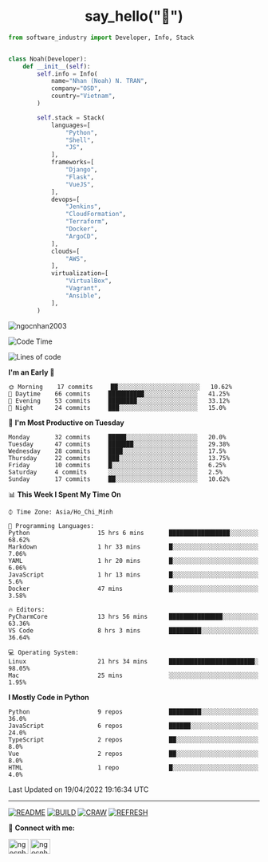 <h1 align="center">say_hello("👋")</h1>

```python
from software_industry import Developer, Info, Stack


class Noah(Developer):
    def __init__(self):
        self.info = Info(
            name="Nhan (Noah) N. TRAN",
            company="OSD",
            country="Vietnam",
        )

        self.stack = Stack(
            languages=[
                "Python",
                "Shell",
                "JS",
            ],
            frameworks=[
                "Django",
                "Flask",
                "VueJS",
            ],
            devops=[
                "Jenkins",
                "CloudFormation",
                "Terraform",
                "Docker",
                "ArgoCD",
            ],
            clouds=[
                "AWS",
            ],
            virtualization=[
                "VirtualBox",
                "Vagrant",
                "Ansible",
            ],
        )
```
<img src="https://komarev.com/ghpvc/?username=ngocnhan2003&label=Profile%20views&color=0e75b6&style=flat" alt="ngocnhan2003" /> 

<!--START_SECTION:waka-->
![Code Time](http://img.shields.io/badge/Code%20Time-252%20hrs%2010%20mins-blue)

![Lines of code](https://img.shields.io/badge/From%20Hello%20World%20I%27ve%20Written-12%20Thousand%20lines%20of%20code-blue)

**I'm an Early 🐤** 

```text
🌞 Morning    17 commits     ██░░░░░░░░░░░░░░░░░░░░░░░   10.62% 
🌆 Daytime    66 commits     ██████████░░░░░░░░░░░░░░░   41.25% 
🌃 Evening    53 commits     ████████░░░░░░░░░░░░░░░░░   33.12% 
🌙 Night      24 commits     ███░░░░░░░░░░░░░░░░░░░░░░   15.0%

```
📅 **I'm Most Productive on Tuesday** 

```text
Monday       32 commits     █████░░░░░░░░░░░░░░░░░░░░   20.0% 
Tuesday      47 commits     ███████░░░░░░░░░░░░░░░░░░   29.38% 
Wednesday    28 commits     ████░░░░░░░░░░░░░░░░░░░░░   17.5% 
Thursday     22 commits     ███░░░░░░░░░░░░░░░░░░░░░░   13.75% 
Friday       10 commits     █░░░░░░░░░░░░░░░░░░░░░░░░   6.25% 
Saturday     4 commits      ░░░░░░░░░░░░░░░░░░░░░░░░░   2.5% 
Sunday       17 commits     ██░░░░░░░░░░░░░░░░░░░░░░░   10.62%

```


📊 **This Week I Spent My Time On** 

```text
⌚︎ Time Zone: Asia/Ho_Chi_Minh

💬 Programming Languages: 
Python                   15 hrs 6 mins       █████████████████░░░░░░░░   68.62% 
Markdown                 1 hr 33 mins        █░░░░░░░░░░░░░░░░░░░░░░░░   7.06% 
YAML                     1 hr 20 mins        █░░░░░░░░░░░░░░░░░░░░░░░░   6.06% 
JavaScript               1 hr 13 mins        █░░░░░░░░░░░░░░░░░░░░░░░░   5.6% 
Docker                   47 mins             █░░░░░░░░░░░░░░░░░░░░░░░░   3.58%

🔥 Editors: 
PyCharmCore              13 hrs 56 mins      ███████████████░░░░░░░░░░   63.36% 
VS Code                  8 hrs 3 mins        █████████░░░░░░░░░░░░░░░░   36.64%

💻 Operating System: 
Linux                    21 hrs 34 mins      ████████████████████████░   98.05% 
Mac                      25 mins             ░░░░░░░░░░░░░░░░░░░░░░░░░   1.95%

```

**I Mostly Code in Python** 

```text
Python                   9 repos             █████████░░░░░░░░░░░░░░░░   36.0% 
JavaScript               6 repos             ██████░░░░░░░░░░░░░░░░░░░   24.0% 
TypeScript               2 repos             ██░░░░░░░░░░░░░░░░░░░░░░░   8.0% 
Vue                      2 repos             ██░░░░░░░░░░░░░░░░░░░░░░░   8.0% 
HTML                     1 repo              █░░░░░░░░░░░░░░░░░░░░░░░░   4.0%

```



 Last Updated on 19/04/2022 19:16:34 UTC
<!--END_SECTION:waka-->

<hr>

[![README](https://github.com/ngocnhan2003/ngocnhan2003/actions/workflows/000_readme.yml/badge.svg)](https://github.com/ngocnhan2003/ngocnhan2003/actions/workflows/000_readme.yml)
[![BUILD](https://github.com/ngocnhan2003/ngocnhan2003/actions/workflows/001_build.yml/badge.svg)](https://github.com/ngocnhan2003/ngocnhan2003/actions/workflows/001_build.yml)
[![CRAW](https://github.com/ngocnhan2003/ngocnhan2003/actions/workflows/002_craw.yml/badge.svg)](https://github.com/ngocnhan2003/ngocnhan2003/actions/workflows/002_craw.yml)
[![REFRESH](https://github.com/ngocnhan2003/ngocnhan2003/actions/workflows/003_refresh_cdn.yml/badge.svg)](https://github.com/ngocnhan2003/ngocnhan2003/actions/workflows/003_refresh_cdn.yml)

🔗 **Connect with me:**

<a href="https://linkedin.com/in/ngocnhan2003" target="blank"><img align="center" src="https://raw.githubusercontent.com/rahuldkjain/github-profile-readme-generator/master/src/images/icons/Social/linked-in-alt.svg" alt="ngocnhan2003" height="30" width="40" /></a>
<a href="https://instagram.com/ngocnhan2003" target="blank"><img align="center" src="https://raw.githubusercontent.com/rahuldkjain/github-profile-readme-generator/master/src/images/icons/Social/instagram.svg" alt="ngocnhan2003" height="30" width="40" /></a>
